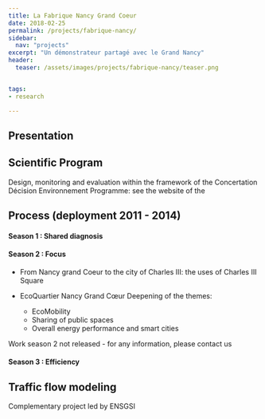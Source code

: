 ```yaml
---
title: La Fabrique Nancy Grand Coeur
date: 2018-02-25
permalink: /projects/fabrique-nancy/ 
sidebar:
  nav: "projects"
excerpt: "Un démonstrateur partagé avec le Grand Nancy"
header:
  teaser: /assets/images/projects/fabrique-nancy/teaser.png


tags:
- research

---
```


## Presentation

## Scientific Program

Design, monitoring and evaluation within the framework of the Concertation Décision Environnement Programme: see the website of the

## Process (deployment 2011 - 2014)


#### Season 1 : Shared diagnosis



#### Season 2 : Focus

- From Nancy grand Coeur to the city of Charles III: the uses of Charles III Square
- EcoQuartier Nancy Grand Cœur Deepening of the themes:
  
  - EcoMobility
  - Sharing of public spaces
  - Overall energy performance and smart cities


Work season 2 not released - for any information, please contact us


#### Season 3 : Efficiency


## Traffic flow modeling
Complementary project led by ENSGSI
